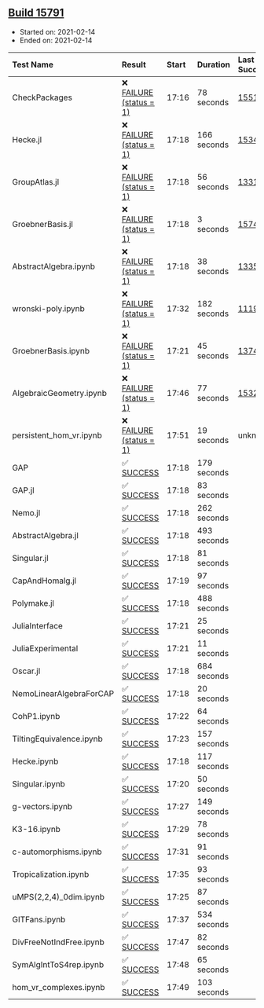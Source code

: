 ## [Build 15791](https://oscarci.mathematik.uni-kl.de/job/oscar/15791/)

* Started on: 2021-02-14
* Ended on: 2021-02-14

| Test Name    | Result | Start | Duration | Last Success | First Failure |
|:-------------|:-------|:------|:---------|:-------------|:--------------|
| CheckPackages | ❌ [FAILURE (status = 1)](https://oscarci.mathematik.uni-kl.de/job/oscar/15791/artifact/logs/build-15791/CheckPackages.log) | 17:16 | 78 seconds | [15514](https://oscarci.mathematik.uni-kl.de/job/oscar/15514/) | [15515](https://oscarci.mathematik.uni-kl.de/job/oscar/15515/) |
| Hecke.jl | ❌ [FAILURE (status = 1)](https://oscarci.mathematik.uni-kl.de/job/oscar/15791/artifact/logs/build-15791/Hecke.jl.log) | 17:18 | 166 seconds | [15344](https://oscarci.mathematik.uni-kl.de/job/oscar/15344/) | [15348](https://oscarci.mathematik.uni-kl.de/job/oscar/15348/) |
| GroupAtlas.jl | ❌ [FAILURE (status = 1)](https://oscarci.mathematik.uni-kl.de/job/oscar/15791/artifact/logs/build-15791/GroupAtlas.jl.log) | 17:18 | 56 seconds | [13311](https://oscarci.mathematik.uni-kl.de/job/oscar/13311/) | [13312](https://oscarci.mathematik.uni-kl.de/job/oscar/13312/) |
| GroebnerBasis.jl | ❌ [FAILURE (status = 1)](https://oscarci.mathematik.uni-kl.de/job/oscar/15791/artifact/logs/build-15791/GroebnerBasis.jl.log) | 17:18 | 3 seconds | [15745](https://oscarci.mathematik.uni-kl.de/job/oscar/15745/) | [15746](https://oscarci.mathematik.uni-kl.de/job/oscar/15746/) |
| AbstractAlgebra.ipynb | ❌ [FAILURE (status = 1)](https://oscarci.mathematik.uni-kl.de/job/oscar/15791/artifact/logs/build-15791/AbstractAlgebra.ipynb.log) | 17:18 | 38 seconds | [13355](https://oscarci.mathematik.uni-kl.de/job/oscar/13355/) | [13356](https://oscarci.mathematik.uni-kl.de/job/oscar/13356/) |
| wronski-poly.ipynb | ❌ [FAILURE (status = 1)](https://oscarci.mathematik.uni-kl.de/job/oscar/15791/artifact/logs/build-15791/wronski-poly.ipynb.log) | 17:32 | 182 seconds | [11192](https://oscarci.mathematik.uni-kl.de/job/oscar/11192/) | [11193](https://oscarci.mathematik.uni-kl.de/job/oscar/11193/) |
| GroebnerBasis.ipynb | ❌ [FAILURE (status = 1)](https://oscarci.mathematik.uni-kl.de/job/oscar/15791/artifact/logs/build-15791/GroebnerBasis.ipynb.log) | 17:21 | 45 seconds | [13748](https://oscarci.mathematik.uni-kl.de/job/oscar/13748/) | [13749](https://oscarci.mathematik.uni-kl.de/job/oscar/13749/) |
| AlgebraicGeometry.ipynb | ❌ [FAILURE (status = 1)](https://oscarci.mathematik.uni-kl.de/job/oscar/15791/artifact/logs/build-15791/AlgebraicGeometry.ipynb.log) | 17:46 | 77 seconds | [15322](https://oscarci.mathematik.uni-kl.de/job/oscar/15322/) | [15323](https://oscarci.mathematik.uni-kl.de/job/oscar/15323/) |
| persistent_hom_vr.ipynb | ❌ [FAILURE (status = 1)](https://oscarci.mathematik.uni-kl.de/job/oscar/15791/artifact/logs/build-15791/persistent_hom_vr.ipynb.log) | 17:51 | 19 seconds | unknown | unknown |
| GAP | ✅ [SUCCESS](https://oscarci.mathematik.uni-kl.de/job/oscar/15791/artifact/logs/build-15791/GAP.log) | 17:18 | 179 seconds |  |  |
| GAP.jl | ✅ [SUCCESS](https://oscarci.mathematik.uni-kl.de/job/oscar/15791/artifact/logs/build-15791/GAP.jl.log) | 17:18 | 83 seconds |  |  |
| Nemo.jl | ✅ [SUCCESS](https://oscarci.mathematik.uni-kl.de/job/oscar/15791/artifact/logs/build-15791/Nemo.jl.log) | 17:18 | 262 seconds |  |  |
| AbstractAlgebra.jl | ✅ [SUCCESS](https://oscarci.mathematik.uni-kl.de/job/oscar/15791/artifact/logs/build-15791/AbstractAlgebra.jl.log) | 17:18 | 493 seconds |  |  |
| Singular.jl | ✅ [SUCCESS](https://oscarci.mathematik.uni-kl.de/job/oscar/15791/artifact/logs/build-15791/Singular.jl.log) | 17:18 | 81 seconds |  |  |
| CapAndHomalg.jl | ✅ [SUCCESS](https://oscarci.mathematik.uni-kl.de/job/oscar/15791/artifact/logs/build-15791/CapAndHomalg.jl.log) | 17:19 | 97 seconds |  |  |
| Polymake.jl | ✅ [SUCCESS](https://oscarci.mathematik.uni-kl.de/job/oscar/15791/artifact/logs/build-15791/Polymake.jl.log) | 17:18 | 488 seconds |  |  |
| JuliaInterface | ✅ [SUCCESS](https://oscarci.mathematik.uni-kl.de/job/oscar/15791/artifact/logs/build-15791/JuliaInterface.log) | 17:21 | 25 seconds |  |  |
| JuliaExperimental | ✅ [SUCCESS](https://oscarci.mathematik.uni-kl.de/job/oscar/15791/artifact/logs/build-15791/JuliaExperimental.log) | 17:21 | 11 seconds |  |  |
| Oscar.jl | ✅ [SUCCESS](https://oscarci.mathematik.uni-kl.de/job/oscar/15791/artifact/logs/build-15791/Oscar.jl.log) | 17:18 | 684 seconds |  |  |
| NemoLinearAlgebraForCAP | ✅ [SUCCESS](https://oscarci.mathematik.uni-kl.de/job/oscar/15791/artifact/logs/build-15791/NemoLinearAlgebraForCAP.log) | 17:18 | 20 seconds |  |  |
| CohP1.ipynb | ✅ [SUCCESS](https://oscarci.mathematik.uni-kl.de/job/oscar/15791/artifact/logs/build-15791/CohP1.ipynb.log) | 17:22 | 64 seconds |  |  |
| TiltingEquivalence.ipynb | ✅ [SUCCESS](https://oscarci.mathematik.uni-kl.de/job/oscar/15791/artifact/logs/build-15791/TiltingEquivalence.ipynb.log) | 17:23 | 157 seconds |  |  |
| Hecke.ipynb | ✅ [SUCCESS](https://oscarci.mathematik.uni-kl.de/job/oscar/15791/artifact/logs/build-15791/Hecke.ipynb.log) | 17:18 | 117 seconds |  |  |
| Singular.ipynb | ✅ [SUCCESS](https://oscarci.mathematik.uni-kl.de/job/oscar/15791/artifact/logs/build-15791/Singular.ipynb.log) | 17:20 | 50 seconds |  |  |
| g-vectors.ipynb | ✅ [SUCCESS](https://oscarci.mathematik.uni-kl.de/job/oscar/15791/artifact/logs/build-15791/g-vectors.ipynb.log) | 17:27 | 149 seconds |  |  |
| K3-16.ipynb | ✅ [SUCCESS](https://oscarci.mathematik.uni-kl.de/job/oscar/15791/artifact/logs/build-15791/K3-16.ipynb.log) | 17:29 | 78 seconds |  |  |
| c-automorphisms.ipynb | ✅ [SUCCESS](https://oscarci.mathematik.uni-kl.de/job/oscar/15791/artifact/logs/build-15791/c-automorphisms.ipynb.log) | 17:31 | 91 seconds |  |  |
| Tropicalization.ipynb | ✅ [SUCCESS](https://oscarci.mathematik.uni-kl.de/job/oscar/15791/artifact/logs/build-15791/Tropicalization.ipynb.log) | 17:35 | 93 seconds |  |  |
| uMPS(2,2,4)_0dim.ipynb | ✅ [SUCCESS](https://oscarci.mathematik.uni-kl.de/job/oscar/15791/artifact/logs/build-15791/uMPS-2-2-4-_0dim.ipynb.log) | 17:25 | 87 seconds |  |  |
| GITFans.ipynb | ✅ [SUCCESS](https://oscarci.mathematik.uni-kl.de/job/oscar/15791/artifact/logs/build-15791/GITFans.ipynb.log) | 17:37 | 534 seconds |  |  |
| DivFreeNotIndFree.ipynb | ✅ [SUCCESS](https://oscarci.mathematik.uni-kl.de/job/oscar/15791/artifact/logs/build-15791/DivFreeNotIndFree.ipynb.log) | 17:47 | 82 seconds |  |  |
| SymAlgIntToS4rep.ipynb | ✅ [SUCCESS](https://oscarci.mathematik.uni-kl.de/job/oscar/15791/artifact/logs/build-15791/SymAlgIntToS4rep.ipynb.log) | 17:48 | 65 seconds |  |  |
| hom_vr_complexes.ipynb | ✅ [SUCCESS](https://oscarci.mathematik.uni-kl.de/job/oscar/15791/artifact/logs/build-15791/hom_vr_complexes.ipynb.log) | 17:49 | 103 seconds |  |  |
